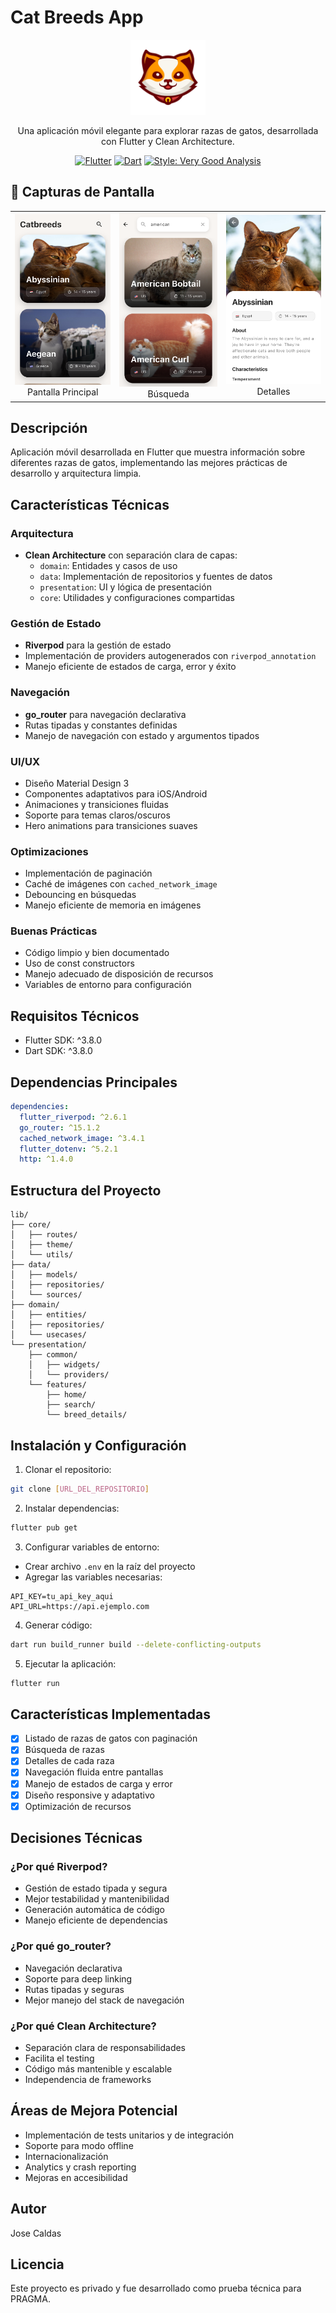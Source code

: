 # Cat Breeds App

<div align="center">

<img src="assets/logo.png" width="120" alt="App Logo"/>

Una aplicación móvil elegante para explorar razas de gatos, desarrollada con Flutter y Clean Architecture.

[![Flutter](https://img.shields.io/badge/Flutter-3.8.0-blue.svg)](https://flutter.dev)
[![Dart](https://img.shields.io/badge/Dart-3.8.0-blue.svg)](https://dart.dev)
[![Style: Very Good Analysis](https://img.shields.io/badge/style-very_good_analysis-B22C89.svg)](https://pub.dev/packages/very_good_analysis)

</div>

## 📱 Capturas de Pantalla

<div align="center">
<table>
  <tr>
    <td align="center">
      <img src="screenshots/home.png" width="200" alt="Pantalla Principal"/>
      <br />
      Pantalla Principal
    </td>
    <td align="center">
      <img src="screenshots/search.png" width="200" alt="Búsqueda"/>
      <br />
      Búsqueda
    </td>
    <td align="center">
      <img src="screenshots/details.png" width="200" alt="Detalles"/>
      <br />
      Detalles
    </td>
  </tr>
</table>
</div>

## Descripción
Aplicación móvil desarrollada en Flutter que muestra información sobre diferentes razas de gatos, implementando las mejores prácticas de desarrollo y arquitectura limpia.

## Características Técnicas

### Arquitectura
- **Clean Architecture** con separación clara de capas:
  - `domain`: Entidades y casos de uso
  - `data`: Implementación de repositorios y fuentes de datos
  - `presentation`: UI y lógica de presentación
  - `core`: Utilidades y configuraciones compartidas

### Gestión de Estado
- **Riverpod** para la gestión de estado
- Implementación de providers autogenerados con `riverpod_annotation`
- Manejo eficiente de estados de carga, error y éxito

### Navegación
- **go_router** para navegación declarativa
- Rutas tipadas y constantes definidas
- Manejo de navegación con estado y argumentos tipados

### UI/UX
- Diseño Material Design 3
- Componentes adaptativos para iOS/Android
- Animaciones y transiciones fluidas
- Soporte para temas claros/oscuros
- Hero animations para transiciones suaves

### Optimizaciones
- Implementación de paginación
- Caché de imágenes con `cached_network_image`
- Debouncing en búsquedas
- Manejo eficiente de memoria en imágenes

### Buenas Prácticas
- Código limpio y bien documentado
- Uso de const constructors
- Manejo adecuado de disposición de recursos
- Variables de entorno para configuración

## Requisitos Técnicos
- Flutter SDK: ^3.8.0
- Dart SDK: ^3.8.0

## Dependencias Principales
```yaml
dependencies:
  flutter_riverpod: ^2.6.1
  go_router: ^15.1.2
  cached_network_image: ^3.4.1
  flutter_dotenv: ^5.2.1
  http: ^1.4.0
```

## Estructura del Proyecto
```
lib/
├── core/
│   ├── routes/
│   ├── theme/
│   └── utils/
├── data/
│   ├── models/
│   ├── repositories/
│   └── sources/
├── domain/
│   ├── entities/
│   ├── repositories/
│   └── usecases/
└── presentation/
    ├── common/
    │   ├── widgets/
    │   └── providers/
    └── features/
        ├── home/
        ├── search/
        └── breed_details/
```

## Instalación y Configuración

1. Clonar el repositorio:
```bash
git clone [URL_DEL_REPOSITORIO]
```

2. Instalar dependencias:
```bash
flutter pub get
```

3. Configurar variables de entorno:
- Crear archivo `.env` en la raíz del proyecto
- Agregar las variables necesarias:
```env
API_KEY=tu_api_key_aqui
API_URL=https://api.ejemplo.com
```

4. Generar código:
```bash
dart run build_runner build --delete-conflicting-outputs
```

5. Ejecutar la aplicación:
```bash
flutter run
```

## Características Implementadas

- [x] Listado de razas de gatos con paginación
- [x] Búsqueda de razas
- [x] Detalles de cada raza
- [x] Navegación fluida entre pantallas
- [x] Manejo de estados de carga y error
- [x] Diseño responsive y adaptativo
- [x] Optimización de recursos

## Decisiones Técnicas

### ¿Por qué Riverpod?
- Gestión de estado tipada y segura
- Mejor testabilidad y mantenibilidad
- Generación automática de código
- Manejo eficiente de dependencias

### ¿Por qué go_router?
- Navegación declarativa
- Soporte para deep linking
- Rutas tipadas y seguras
- Mejor manejo del stack de navegación

### ¿Por qué Clean Architecture?
- Separación clara de responsabilidades
- Facilita el testing
- Código más mantenible y escalable
- Independencia de frameworks

## Áreas de Mejora Potencial

- Implementación de tests unitarios y de integración
- Soporte para modo offline
- Internacionalización
- Analytics y crash reporting
- Mejoras en accesibilidad

## Autor
Jose Caldas

## Licencia
Este proyecto es privado y fue desarrollado como prueba técnica para PRAGMA.
